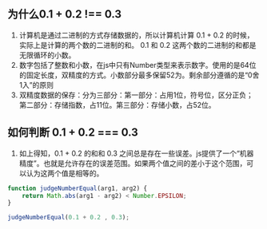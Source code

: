 ## 为什么0.1 + 0.2 !== 0.3

1. 计算机是通过二进制的方式存储数据的，所以计算机计算 0.1 + 0.2 的时候，实际上是计算的两个数的二进制的和。 0.1 和 0.2 这两个数的二进制的和都是无限循环的小数。
2. 数字包括了整数和小数，在js中只有Number类型来表示数字。使用的是64位的固定长度，双精度的方式。小数部分最多保留52为。剩余部分遵循的是“0舍1入”的原则
3. 双精度数据的保存：分为三部分：第一部分：占用1位，符号位，区分正负；第二部分：存储指数，占11位。第三部分：存储小数，占52位。

## 如何判断 0.1 + 0.2 === 0.3

1. 如上得知，0.1 + 0.2 的和和 0.3 之间总是存在一些误差。js提供了一个“机器精度”。也就是允许存在的误差范围。如果两个值之间的差小于这个范围，可以认为这两个值是相等的。
```js
function judgeNumberEqual(arg1, arg2) {
    return Math.abs(arg1 - arg2) < Number.EPSILON;
}

judgeNumberEqual(0.1 + 0.2 , 0.3);
```
